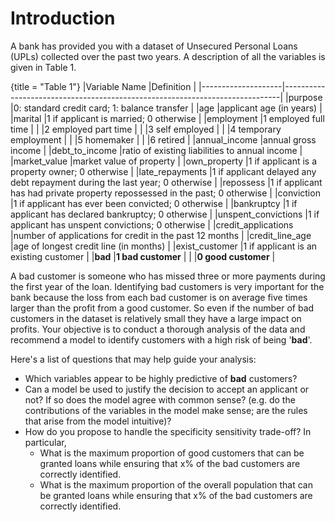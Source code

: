 
# Introduction

A bank has provided you with a dataset of Unsecured Personal Loans (UPLs) collected over the past two years. A description of all the variables is given in Table 1. 

{title = "Table 1"}
|Variable Name       |Definition                                                                   |
|--------------------|-----------------------------------------------------------------------------|
|purpose             |0: standard credit card; 1: balance transfer                                 |
|age                 |applicant age (in years)                                                     |
|marital             |1 if applicant is married; 0 otherwise                                       |
|employment          |1 employed full time                                                         |
|                    |2 employed part time                                                         |
|                    |3 self employed                                                              |
|                    |4 temporary employment                                                       |
|                    |5 homemaker                                                                  |
|                    |6 retired                                                                    |
|annual_income       |annual gross income                                                          |
|debt_to_income      |ratio of existing liabilities to annual income                               |
|market_value        |market value of property                                                     |
|own_property        |1 if applicant is a property owner; 0 otherwise                              |
|late_repayments     |1 if applicant delayed any debt repayment during the last year; 0 otherwise  |
|repossess           |1 if applicant has had private property repossessed in the past; 0 otherwise |
|conviction          |1 if applicant has ever been convicted; 0 otherwise                          |
|bankruptcy          |1 if applicant has declared bankruptcy; 0 otherwise                          |
|unspent_convictions |1 if applicant has unspent convictions; 0 otherwise                          |
|credit_applications |number of applications for credit in the past 12 months                      |
|credit_line_age     |age of longest credit line (in months)                                       |
|exist_customer      |1 if applicant is an existing customer                                       |
|**bad**             |**1 bad customer**                                                           |
|                    |**0 good customer**                                                          |

A bad customer is someone who has missed three or more payments during the first year of the loan. Identifying bad customers is very important for the bank because the loss from each bad customer is on average five times larger than the profit from a good customer. So even if the number of bad customers in the dataset is relatively small they have a large impact on profits. Your objective is to conduct a thorough analysis of the data and recommend a model to identify customers with a high risk of being '**bad**'.Here's a list of questions that may help guide your analysis:
* Which variables appear to be highly predictive of **bad** customers?* Can a model be used to justify the decision to accept an applicant or not? If so does the model agree with common sense? (e.g. do the contributions of the variables in the model make sense; are the rules that arise from the model intuitive)?* How do you propose to handle the specificity sensitivity trade-off? In particular,
  - What is the maximum proportion of good customers that can be granted loans while ensuring that x% of the bad customers are correctly identified.
  - What is the maximum proportion of the overall population that can be granted loans while ensuring that x% of the bad customers are correctly identified.
